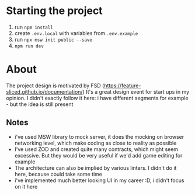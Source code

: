 # Starting the project

1. run `npm install`
2. create `.env.local` with variables from `.env.example`
3. run `npx msw init public --save`
4. `npm run dev`

# About

The project design is motivated by FSD (https://feature-sliced.github.io/documentation/)
It's a great design event for start ups in my opinion. I didn't exactly follow it here: i have different segments for example - but the idea is still present

## Notes
- i've used MSW library to mock server, it does the mocking on browser networking level, which make coding as close to reality as possible
- I've used ZOD and created quite many contracts, which might seem excessive. But they would be very useful if we'd add game editing for example
- The architecture can also be implied by various linters. I didn't do it here, because could take some time
- i've implemented much better looking UI in my career :D, i didn't focus on it here



